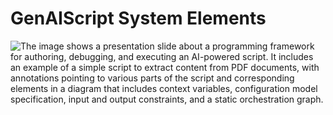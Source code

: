 # GenAIScript System Elements

<p></p>

![The image shows a presentation slide about a programming framework for authoring, debugging, and executing an AI-powered script. It includes an example of a simple script to extract content from PDF documents, with annotations pointing to various parts of the script and corresponding elements in a diagram that includes context variables, configuration model specification, input and output constraints, and a static orchestration graph.](/overview.png)
